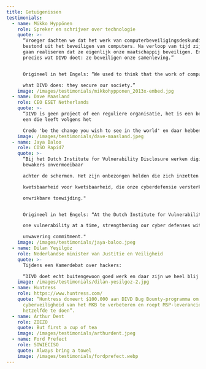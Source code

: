 ```yaml
---
title: Getuigenissen
testimonials:
  - name: Mikko Hyppönen
    role: Spreker en schrijver over technologie
    quote: >-
      “Vroeger dachten we dat het werk van computerbeveiligingsdeskundigen
      bestond uit het beveiligen van computers. Na verloop van tijd zijn we ons
      gaan realiseren dat ze eigenlijk onze maatschappij beveiligen. En dat is
      precies wat DIVD doet: ze beveiligen onze samenleving.” 


      Origineel in het Engels: “We used to think that the work of computer security experts is to secure computers. Over time we’ve come to realize that they actually secure our society. And that’s exactly 

      what DIVD does: they secure our society.” 
    image: /images/testimonials/mikkohypponen_2013x-embed.jpg
  - name: Dave Maasland
    role: CEO ESET Netherlands
    quote: >-
      “DIVD is geen project of een reguliere organisatie, het is een beweging,
      een die leeft volgens het 

      Credo 'be the change you wish to see in the world' en daar hebben we er meer van nodig om vooruitgang te boeken op het gebied van digitale veiligheid.”
    image: /images/testimonials/dave-maasland.jpeg
  - name: Jaya Baloo
    role: CISO Rapid7
    quote: >-
      “Bij het Dutch Institute for Vulnerability Disclosure werken digitale
      bewakers onvermoeibaar 

      achter de schermen. Het zijn onbezongen helden die zich inzetten voor een veiliger internet, 

      kwetsbaarheid voor kwetsbaarheid, die onze cyberdefensie versterken met stille vastberadenheid en 

      onwrikbare toewijding."


      Origineel in het Engels: “At the Dutch Institute for Vulnerability Disclosure, digital sentinels work tirelessly behind the scenes. They are unsung heroes who dedicate themselves to a safer internet, 

      one vulnerability at a time, strengthening our cyber defenses with quiet resolve and 

      unwavering commitment."
    image: /images/testimonials/jaya-baloo.jpeg
  - name: Dilan Yeşilgöz
    role: Nederlandse minister van Justitie en Veiligheid
    quote: >-
      Tijdens een Kamerdebat over hackers:

      “DIVD doet echt buitengewoon goed werk en daar zijn we heel blij mee. Het NCSC werkt waar mogelijk met hen samen en zal dat blijven doen.”
    image: /images/testimonials/dilan-yesilgoz-2.jpg
  - name: Huntress
    role: https://www.huntress.com/
    quote: “Huntress doneert $100.000 aan DIVD Bug Bounty-programma om de
      cyberveiligheid van het MKB te verbeteren en roept MSP-leveranciers op
      hetzelfde te doen”.
  - name: Arthur Dent
    role: ZIEZO
    quote: But first a cup of tea
    image: /images/testimonials/arthurdent.jpeg
  - name: Ford Prefect
    role: SOWIECISO
    quote: Always bring a towel
    image: /images/testimonials/fordprefect.webp
---
```

